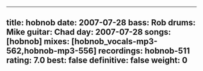 
---
title: hobnob
date: 2007-07-28
bass:	Rob
drums:	Mike
guitar:	Chad
day: 2007-07-28
songs: [hobnob]
mixes: [hobnob_vocals-mp3-562,hobnob-mp3-556]
recordings: hobnob-511
rating: 7.0
best: false
definitive: false
weight: 0
---
